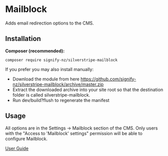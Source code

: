 # Mailblock
Adds email redirection options to the CMS.

## Installation
__Composer (recommended):__
```
composer require signify-nz/silverstripe-mailblock
```

If you prefer you may also install manually:
* Download the module from here https://github.com/signify-nz/silverstripe-mailblock/archive/master.zip
* Extract the downloaded archive into your site root so that the destination folder is called silverstripe-mailblock.
* Run dev/build?flush to regenerate the manifest

## Usage
All options are in the Settings -> Mailblock section of the CMS. Only users with the "Access to 'Mailblock' settings" permission will be able to configure Mailblock.

[User Guide](/docs/en/user_guide.md)
